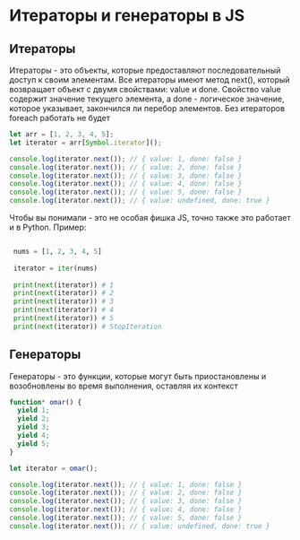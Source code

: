 # Итераторы и генераторы в JS

## Итераторы

Итераторы - это объекты, которые предоставляют последовательный доступ к своим элементам. Все итераторы имеют метод
next(), который возвращает объект с двумя свойствами: value и done. Свойство value содержит значение текущего элемента,
а done - логическое значение, которое указывает, закончился ли перебор элементов.
Без итераторов foreach работать не будет

```js
let arr = [1, 2, 3, 4, 5];
let iterator = arr[Symbol.iterator]();

console.log(iterator.next()); // { value: 1, done: false }
console.log(iterator.next()); // { value: 2, done: false }
console.log(iterator.next()); // { value: 3, done: false }
console.log(iterator.next()); // { value: 4, done: false }
console.log(iterator.next()); // { value: 5, done: false }
console.log(iterator.next()); // { value: undefined, done: true }
```

Чтобы вы понимали - это не особая фишка JS, точно также это работает и в Python.
Пример:

```python

 nums = [1, 2, 3, 4, 5]
 
 iterator = iter(nums)
 
 print(next(iterator)) # 1
 print(next(iterator)) # 2
 print(next(iterator)) # 3
 print(next(iterator)) # 4
 print(next(iterator)) # 5
 print(next(iterator)) # StopIteration
```

## Генераторы

Генераторы - это функции, которые могут быть приостановлены и возобновлены во время выполнения, оставляя их контекст

```js
function* omar() {
  yield 1;
  yield 2;
  yield 3;
  yield 4;
  yield 5;
}

let iterator = omar();

console.log(iterator.next()); // { value: 1, done: false }
console.log(iterator.next()); // { value: 2, done: false }
console.log(iterator.next()); // { value: 3, done: false }
console.log(iterator.next()); // { value: 4, done: false }
console.log(iterator.next()); // { value: 5, done: false }
console.log(iterator.next()); // { value: undefined, done: true }
```
